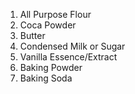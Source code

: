 1. All Purpose Flour
2. Coca Powder
3. Butter
4. Condensed Milk or Sugar
5. Vanilla Essence/Extract
6. Baking Powder
7. Baking Soda